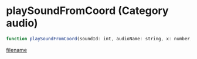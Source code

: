 # playSoundFromCoord (Category audio)

```js
function playSoundFromCoord(soundId: int, audioName: string, x: number, y: number, z: number, audioRef: string, p6: boolean, range: int, p8: boolean): void
```

[filename](playSoundFromCoord_m.md ':include')